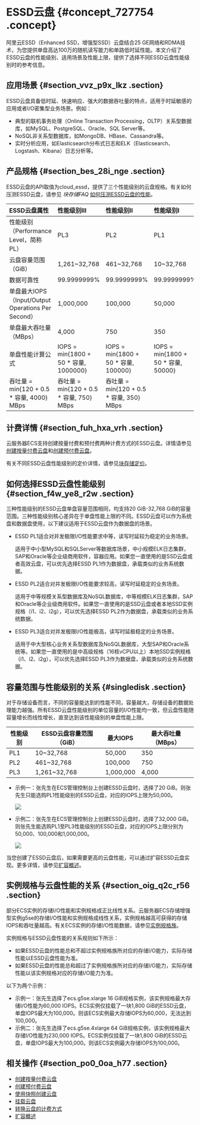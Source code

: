 # ESSD云盘 {#concept_727754 .concept}

阿里云ESSD（Enhanced SSD，增强型SSD）云盘结合25 GE网络和RDMA技术，为您提供单盘高达100万的随机读写能力和单路低时延性能。本文介绍了ESSD云盘的性能级别、适用场景及性能上限，提供了选择不同ESSD云盘性能级别时的参考信息。

## 应用场景 {#section_vvz_p9x_lkz .section}

ESSD云盘具备低时延、快速响应、强大的数据吞吐量的特点，适用于时延敏感的应用或者I/O密集型业务场景。例如：

-   典型的联机事务处理（Online Transaction Processing，OLTP）关系型数据库，如MySQL、PostgreSQL、Oracle、SQL Server等。
-   NoSQL非关系型数据库，如MongoDB、HBase、Cassandra等。
-   实时分析应用，如Elasticsearch分布式日志和ELK（Elasticsearch、Logstash、Kibana）日志分析等。

## 产品规格 {#section_bes_28i_nge .section}

ESSD云盘的API取值为cloud\_essd，提供了三个性能级别的云盘规格。有关如何压测ESSD云盘，请参见 *块存储FAQ* [如何压测ESSD云盘的性能](cn.zh-CN/块存储/块存储FAQ.md#ESSDperfor)。

|ESSD云盘属性|性能级别III|性能级别II|性能级别I|
|:-------|:------|:-----|:----|
|性能级别（Performance Level，简称PL）|PL3|PL2|PL1|
|云盘容量范围（GiB）|1,261~32,768|461~32,768|10~32,768|
|数据可靠性|99.9999999%|99.9999999%|99.9999999%|
|单盘最大IOPS（Input/Output Operations Per Second）|1,000,000|100,000|50,000|
|单盘最大吞吐量（MBps）|4,000|750|350|
|单盘性能计算公式|IOPS = min\{1800 + 50 \* 容量, 1000000\}|IOPS = min\{1800 + 50 \* 容量, 100000\}|IOPS = min\{1800 + 50 \* 容量, 50000\}|
|吞吐量 = min\{120 + 0.5 \* 容量, 4000\} MBps|吞吐量 = min\{120 + 0.5 \* 容量, 750\} MBps|吞吐量 = min\{120 + 0.5 \* 容量, 350\} MBps|

## 计费详情 {#section_fuh_hxa_vrh .section}

云服务器ECS支持创建按量付费和预付费两种计费方式的ESSD云盘。详情请参见[创建按量付费云盘](cn.zh-CN/块存储/云盘/创建云盘/创建按量付费云盘.md#)和[创建预付费云盘](cn.zh-CN/块存储/云盘/创建云盘/创建预付费云盘.md#)。

有关不同ESSD云盘性能级别的定价详情，请参见[块存储定价](https://www.aliyun.com/price/product#/disk/detail)。

## 如何选择ESSD云盘性能级别 {#section_f4w_ye8_r2w .section}

三种性能级别的ESSD云盘单盘容量范围相同，均支持20 GiB-32,768 GiB的容量范围。三种性能级别核心差异在于单盘性能上限的不同。ESSD云盘可以作为系统盘和数据盘使用，以下建议适用于ESSD云盘作为数据盘的场景。

-   ESSD PL1适合对并发极限I/O性能要求中等，读写时延较为稳定的业务场景。

    适用于中小型MySQL和SQLServer等数据库场景，中小规模ELK日志集群，SAP和Oracle等企业级商用软件，容器应用。如果您一直使用的是SSD云盘或者高效云盘，可以优先选择ESSD PL1作为数据盘，承载类似的业务系统数据。

-   ESSD PL2适合对并发极限I/O性能要求较高，读写时延稳定的业务场景。

    适用于中等规模关系型数据库及NoSQL数据库，中等规模ELK日志集群，SAP和Oracle等企业级商用软件。如果您一直使用的是SSD云盘或者本地SSD实例规格（i1、i2、i2g），可以优先选择ESSD PL2作为数据盘，承载类似的业务系统数据。

-   ESSD PL3适合对并发极限I/O性能极高，读写时延极稳定的业务场景。

    适用于中大型核心业务关系型数据库及NoSQL数据库，大型SAP和Oracle系统等。如果您一直使用的是中高级规格（16核vCPU以上）本地SSD实例规格（i1、i2、i2g），可以优先选择ESSD PL3作为数据盘，承载类似的业务系统数据。


## 容量范围与性能级别的关系 {#singledisk .section}

对于存储设备而言，不同的容量能达到的性能不同，容量越大，存储设备的数据处理能力越强。所有ESSD云盘性能级别的单位容量的I/O性能均一致，但云盘性能随容量增长而线性增长，直至达到该性能级别的单盘性能上限。

|性能级别|ESSD云盘容量范围（GiB）|最大IOPS|最大吞吐量（MBps）|
|----|---------------|------|-----------|
|PL1|10~32,768|50,000|350|
|PL2|461~32,768|100,000|750|
|PL3|1,261~32,768|1,000,000|4,000|

-   示例一：张先生在ECS管理控制台上创建ESSD云盘时，选择了20 GiB。则张先生只能选购PL1性能级别的ESSD云盘，对应的IOPS上限为50,000。

    ![](http://static-aliyun-doc.oss-cn-hangzhou.aliyuncs.com/assets/img/583241/156195237349959_zh-CN.png)

-   示例二：张先生在ECS管理控制台上创建ESSD云盘时，选择了32,000 GiB。则张先生能选购PL1至PL3性能级别的ESSD云盘，对应的IOPS上限分别为50,000、100,000和1,000,000。

    ![](http://static-aliyun-doc.oss-cn-hangzhou.aliyuncs.com/assets/img/583241/156195237449960_zh-CN.png)


当您创建了ESSD云盘后，如果需要更高的云盘性能，可以通过扩容ESSD云盘实现。更多详情，请参见[扩容概述](cn.zh-CN/块存储/云盘/扩容云盘/扩容概述.md#)。

## 实例规格与云盘性能的关系 {#section_oig_q2c_r56 .section}

部分ECS实例的存储I/O性能和实例规格成正比线性关系。云服务器ECS存储增强型实例g5se的存储I/O性能和实例规格成线性关系，实例规格越高可获得的存储IOPS和吞吐量越高。有关ECS实例的存储I/O性能数据，请参见[实例规格族](../../../../cn.zh-CN/实例/实例规格族.md#)。

实例规格与ESSD云盘性能的关系规则如下所示：

-   如果ESSD云盘的性能总和不超过实例规格族所对应的存储I/O能力，实际存储性能以ESSD云盘性能为准。
-   如果ESSD云盘的性能总和超过了实例规格族所对应的存储I/O能力，实际存储性能以该实例规格对应的存储I/O能力为准。

以下为两个示例：

-   示例一：张先生选择了ecs.g5se.xlarge 16 GiB规格实例，该实例规格最大存储I/O性能为60,000 IOPS。ECS实例仅挂载了一块1,800 GiB的ESSD云盘，单盘IOPS最大为100,000。则该ECS实例最大存储IOPS为60,000，无法达到100,000。
-   示例二：张先生选择了ecs.g5se.4xlarge 64 GiB规格实例，该实例规格最大存储I/O性能为230,000 IOPS。ECS实例仅挂载了一块1,800 GiB的ESSD云盘，单盘IOPS最大为100,000。则该ECS实例最大存储IOPS为100,000。

## 相关操作 {#section_po0_0oa_h77 .section}

-   [创建按量付费云盘](cn.zh-CN/块存储/云盘/创建云盘/创建按量付费云盘.md#)
-   [创建预付费云盘](cn.zh-CN/块存储/云盘/创建云盘/创建预付费云盘.md#)
-   [使用快照创建云盘](cn.zh-CN/块存储/云盘/创建云盘/使用快照创建云盘.md#)
-   [挂载云盘](cn.zh-CN/块存储/云盘/挂载云盘.md#)
-   [转换云盘的计费方式](cn.zh-CN/块存储/云盘/转换云盘的计费方式.md#)
-   [扩容概述](cn.zh-CN/块存储/云盘/扩容云盘/扩容概述.md#)

